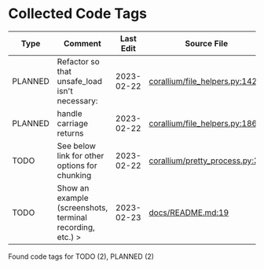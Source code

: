 # Collected Code Tags

| Type    | Comment                                                   | Last Edit  | Source File                                                                                                                                            |
|---------|-----------------------------------------------------------|------------|--------------------------------------------------------------------------------------------------------------------------------------------------------|
| PLANNED | Refactor so that unsafe_load isn't necessary:             | 2023-02-22 | [corallium/file_helpers.py:142](https://github.com/KyleKing/corallium/blame/049293ebd7216e80f2efe7026e853a3d3e6c2c1e/corallium/file_helpers.py#L145)   |
| PLANNED | handle carriage returns                                   | 2023-02-22 | [corallium/file_helpers.py:186](https://github.com/KyleKing/corallium/blame/049293ebd7216e80f2efe7026e853a3d3e6c2c1e/corallium/file_helpers.py#L189)   |
| TODO    | See below link for other options for chunking             | 2023-02-22 | [corallium/pretty_process.py:32](https://github.com/KyleKing/corallium/blame/049293ebd7216e80f2efe7026e853a3d3e6c2c1e/corallium/pretty_process.py#L39) |
| TODO    | Show an example (screenshots, terminal recording, etc.) > | 2023-02-23 | [docs/README.md:19](https://github.com/KyleKing/corallium/blame/158918be40ff51ab2f5b12bfdd103144f6b739e5/docs/README.md#L19)                           |

Found code tags for TODO (2), PLANNED (2)

<!-- calcipy_skip_tags -->
